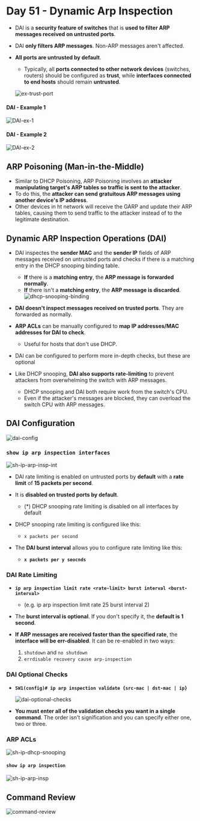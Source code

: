 # Day 51 - Dynamic Arp Inspection

- DAI is a **security feature of switches** that is **used to filter ARP messages received on untrusted  ports**.

- DAI **only filters ARP messages**. Non-ARP messages aren't affected.

- **All ports are untrusted by default**.
    - Typically, all **ports connected to other network devices** (switches, routers) should be configured as **trust**, while **interfaces connected to end hosts** should remain **untrusted**.

    ![ex-trust-port](assets/day51/ex-trust-port.png)

#### DAI - Example 1

![DAI-ex-1](assets/day51/DAI-ex-1.png)


#### DAI - Example 2

![DAI-ex-2](assets/day51/DAI-ex-2.png)

## ARP Poisoning (Man-in-the-Middle)

- Similar to DHCP Poisoning, ARP Poisoning involves an **attacker manipulating target's ARP tables so traffic is sent to the attacker**.
- To do this, the **attacker can send gratuitous ARP messages using another device's IP address**.
- Other devices in ht network will receive the GARP and update their ARP tables, causing them to send traffic to the attacker instead of to the legitimate destination.

## Dynamic ARP Inspection Operations (DAI)

- DAI inspectes the **sender MAC** and the **sender IP** fields of ARP messages received on untrusted ports and checks if there is a matching entry in the DHCP snooping binding table.
    - **If** there is a **matching entry**, the **ARP message is forwarded normally**.
    - **If** there isn't a **matching entry**, the **ARP message is discarded**.
    ![dhcp-snooping-binding](assets/day51/dhcp-snooping-binding.png)

- **DAI doesn't inspect messages received on trusted ports**. They are forwarded as normally.
- **ARP ACLs** can be manually configured to **map IP addresses/MAC addresses for DAI to check**.
    - Useful for hosts that don't use DHCP.
- DAI can be configured to perform more in-depth checks, but these are optional
- Like DHCP snooping, **DAI also supports rate-limiting** to prevent attackers from overwhelming the switch with ARP messages.
    - DHCP snooping and DAI both require work from the switch's CPU.
    - Even if the attacker's messages are blocked, they can overload the switch CPU with ARP messages.

## DAI Configuration

![dai-config](assets/day51/dai-config.png)

### `show ip arp inspection interfaces`

![sh-ip-arp-insp-int](assets/day51/sh-ip-arp-insp-int.png)

- DAI rate limiting is enabled on untrusted ports by **default** with a **rate limit** of **15 packets per second**.
- It is **disabled on trusted ports by default**.
    - (*) DHCP snooping rate limiting is disabled on all interfaces by default

- DHCP snooping rate limiting is configured like this:
    - `x packets per second`
- The **DAI burst interval** allows you to configure rate limiting like this:
    - **`x packets per y seocnds`**

### DAI Rate Limiting

- **`ip arp inspection limit rate <rate-limit> burst interval <burst-interval>`**
    - (e.g. ip arp inspection limit rate 25 burst interval 2)

- The **burst interval is optional**. If you don't specify it, the **default is 1 second**.
- **If ARP messages are received faster than the specified rate**, the **interface will be err-disabled**. It can be re-enabled in two ways:
    1) `shutdown` and `no shutdown`
    2) `errdisable recovery cause arp-inspection`

### DAI Optional Checks

- **`SW1(config)# ip arp inspection validate {src-mac | dst-mac | ip}`**

    ![dai-optional-checks](assets/day51/dai-optional-checks.png)

- **You must enter all of the validation checks you want in a single command**. The order isn't signification and you can specify either one, two or three.


### ARP ACLs

![sh-ip-dhcp-snooping](assets/day51/sh-ip-dhcp-snooping.png)


#### `show ip arp inspection`

![sh-ip-arp-insp](assets/day51/sh-ip-arp-insp.png)

## Command Review

![command-review](assets/day51/command-review.png)
